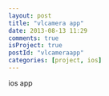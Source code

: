 ```yaml
---
layout: post
title: "vlcamera app"
date: 2013-08-13 11:29
comments: true
isProject: true
postId: "vlcameraapp"
categories: [project, ios]
---
```


ios app
